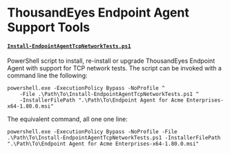 # ThousandEyes Endpoint Agent Support Tools

#### [`Install-EndpointAgentTcpNetworkTests.ps1`](./scripts/Install-EndpointAgentTcpNetworkTests.ps1)

PowerShell script to install, re-install or upgrade ThousandEyes Endpoint Agent with support for TCP network tests. The script can be invoked with a command line the following:

```
powershell.exe -ExecutionPolicy Bypass -NoProfile ^
    -File .\Path\To\Install-EndpointAgentTcpNetworkTests.ps1 ^
    -InstallerFilePath ".\Path\To\Endpoint Agent for Acme Enterprises-x64-1.80.0.msi"
```

The equivalent command, all one one line:
```
powershell.exe -ExecutionPolicy Bypass -NoProfile -File .\Path\To\Install-EndpointAgentTcpNetworkTests.ps1 -InstallerFilePath ".\Path\To\Endpoint Agent for Acme Enterprises-x64-1.80.0.msi"
```
